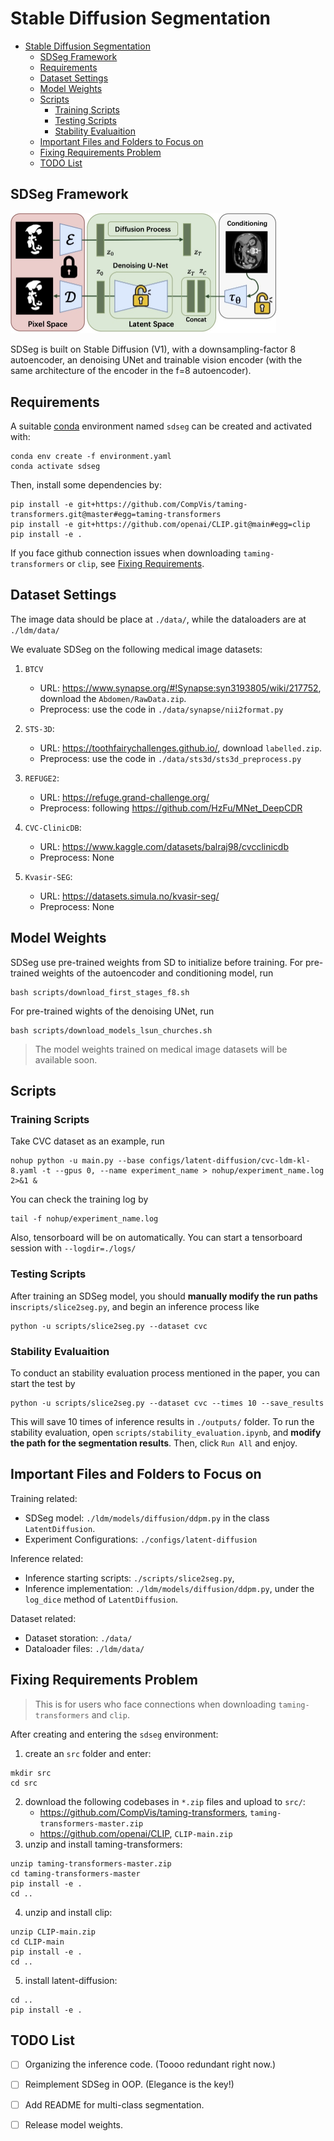 # Stable Diffusion Segmentation
<!-- This is the repo of **Stable Diffusion Segmentation for Biomedical Images with Single-step Reverse Process**. -->


- [Stable Diffusion Segmentation](#stable-diffusion-segmentation)
  - [SDSeg Framework](#sdseg-framework)
  - [Requirements](#requirements)
  - [Dataset Settings](#dataset-settings)
  - [Model Weights](#model-weights)
  - [Scripts](#scripts)
    - [Training Scripts](#training-scripts)
    - [Testing Scripts](#testing-scripts)
    - [Stability Evaluaition](#stability-evaluaition)
  - [Important Files and Folders to Focus on](#important-files-and-folders-to-focus-on)
  - [Fixing Requirements Problem](#fixing-requirements-problem)
  - [TODO List](#todo-list)

## SDSeg Framework
<img src="assets/framework.jpg" alt="framework" style="zoom: 50%;" />

SDSeg is built on Stable Diffusion (V1), with a downsampling-factor 8 autoencoder, an denoising UNet and trainable vision encoder (with the same architecture of the encoder in the f=8 autoencoder).


## Requirements

A suitable [conda](https://conda.io/) environment named `sdseg` can be created
and activated with:

```
conda env create -f environment.yaml
conda activate sdseg
```

Then, install some dependencies by:
```
pip install -e git+https://github.com/CompVis/taming-transformers.git@master#egg=taming-transformers
pip install -e git+https://github.com/openai/CLIP.git@main#egg=clip
pip install -e .
```
If you face github connection issues when downloading `taming-transformers` or `clip`, see [Fixing Requirements](#fixing-requirements-problem).


## Dataset Settings

The image data should be place at `./data/`, while the dataloaders are at `./ldm/data/`

We evaluate SDSeg on the following medical image datasets:

1. `BTCV`
    - URL: https://www.synapse.org/#!Synapse:syn3193805/wiki/217752, download the `Abdomen/RawData.zip`.
    - Preprocess: use the code in `./data/synapse/nii2format.py`

2. `STS-3D`:
    - URL: https://toothfairychallenges.github.io/, download `labelled.zip`.
    - Preprocess: use the code in `./data/sts3d/sts3d_preprocess.py`

3. `REFUGE2`:
    - URL: https://refuge.grand-challenge.org/
    - Preprocess: following https://github.com/HzFu/MNet_DeepCDR

4. `CVC-ClinicDB`:
    - URL: https://www.kaggle.com/datasets/balraj98/cvcclinicdb
    - Preprocess: None

5. `Kvasir-SEG`:
    - URL: https://datasets.simula.no/kvasir-seg/
    - Preprocess: None




## Model Weights

SDSeg use pre-trained weights from SD to initialize before training.
For pre-trained weights of the autoencoder and conditioning model, run

```
bash scripts/download_first_stages_f8.sh
```

For pre-trained wights of the denoising UNet, run

```
bash scripts/download_models_lsun_churches.sh
```


> The model weights trained on medical image datasets will be available soon.

## Scripts
### Training Scripts

Take CVC dataset as an example, run

```
nohup python -u main.py --base configs/latent-diffusion/cvc-ldm-kl-8.yaml -t --gpus 0, --name experiment_name > nohup/experiment_name.log 2>&1 &
```

You can check the training log by 

```
tail -f nohup/experiment_name.log
```

Also, tensorboard will be on automatically. You can start a tensorboard session with `--logdir=./logs/`



### Testing Scripts

After training an SDSeg model, you should **manually modify the run paths** in`scripts/slice2seg.py`, and begin an inference process like

```
python -u scripts/slice2seg.py --dataset cvc
```



### Stability Evaluaition

To conduct an stability evaluation process mentioned in the paper, you can start the test by

```
python -u scripts/slice2seg.py --dataset cvc --times 10 --save_results
```

This will save 10 times of inference results in `./outputs/` folder. To run the stability evaluation, open `scripts/stability_evaluation.ipynb`, and **modify the path for the segmentation results**. Then, click `Run All` and enjoy.



## Important Files and Folders to Focus on
Training related:
- SDSeg model: `./ldm/models/diffusion/ddpm.py` in the class `LatentDiffusion`.
- Experiment Configurations: `./configs/latent-diffusion`

Inference related:
- Inference starting scripts: `./scripts/slice2seg.py`, 
- Inference implementation: `./ldm/models/diffusion/ddpm.py`, under the `log_dice` method of `LatentDiffusion`.

Dataset related:
- Dataset storation: `./data/`
- Dataloader files: `./ldm/data/`

## Fixing Requirements Problem
> This is for users who face connections when downloading `taming-transformers` and `clip`.

After creating and entering the `sdseg` environment:
1. create an `src` folder and enter:
```
mkdir src
cd src
```
2. download the following codebases in `*.zip` files and upload to `src/`:
    - https://github.com/CompVis/taming-transformers, `taming-transformers-master.zip`
    - https://github.com/openai/CLIP, `CLIP-main.zip`
3. unzip and install taming-transformers:
```
unzip taming-transformers-master.zip
cd taming-transformers-master
pip install -e .
cd ..
```
4. unzip and install clip:
```
unzip CLIP-main.zip
cd CLIP-main
pip install -e .
cd ..
```
5. install latent-diffusion:
```
cd ..
pip install -e .
```

## TODO List

- [ ] Organizing the inference code. (Toooo redundant right now.)
- [ ] Reimplement SDSeg in OOP. (Elegance is the key!)
- [ ] Add README for multi-class segmentation.
- [ ] Release model weights.




